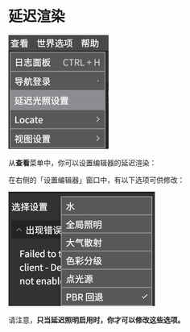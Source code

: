# 延迟渲染
![延迟渲染](../../assets/editor-dl.png)

从**查看**菜单中，你可以设置编辑器的延迟渲染：

在右侧的「设置编辑器」窗口中，有以下选项可供修改：

![延迟渲染](../../assets/editor-dl-settings.png)

请注意，**只当延迟照明启用时，你才可以修改这些选项。**